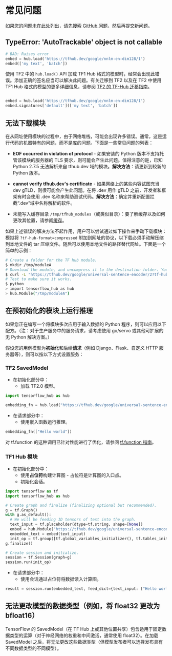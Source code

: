 # 常见问题

如果您的问题未在此处列出，请先搜索 [GitHub 问题](https://github.com/tensorflow/hub/issues)，然后再提交新问题。

## TypeError: 'AutoTrackable' object is not callable

```python
# BAD: Raises error
embed = hub.load('https://tfhub.dev/google/nnlm-en-dim128/1')
embed(['my text', 'batch'])
```

使用 TF2 中的 `hub.load()` API 加载 TF1 Hub 格式的模型时，经常会出现此错误。添加正确的签名应当可以解决此问题。有关迁移到 TF2 以及在 TF2 中使用 TF1 Hub 格式的模型的更多详细信息，请参阅 [TF2 的 TF-Hub 迁移指南](migration_tf2.md)。

```python

embed = hub.load('https://tfhub.dev/google/nnlm-en-dim128/1')
embed.signatures['default'](['my text', 'batch'])
```

## 无法下载模块

在从网址使用模块的过程中，由于网络堆栈，可能会出现许多错误。通常，这是运行代码的机器特有的问题，而不是库的问题。下面是一些常见问题的列表：

- **EOF occurred in violation of protocol** - 如果安装的 Python 版本不支持托管该模块的服务器的 TLS 要求，则可能会产生此问题。值得注意的是，已知 Python 2.7.5 无法解析来自 tfhub.dev 域的模块。**解决方法**：请更新到较新的 Python 版本。

- **cannot verify tfhub.dev's certificate** - 如果网络上的某些内容试图充当 dev gTLD，则很可能会产生此问题。在将 .dev 用作 gTLD 之前，开发者和框架有时会使用 .dev 名称来帮助测试代码。**解决方法**：确定并重新配置拦截“.dev”域中名称解析的软件。

- 未能写入缓存目录 `/tmp/tfhub_modules`（或类似目录）：要了解缓存以及如何更改其位置，请参阅[缓存](caching.md)。

如果上述错误的解决方法不起作用，用户可以尝试通过如下操作来手动下载模块：模拟将 `?tf-hub-format=compressed` 附加到网址的协议，以下载必须手动解压缩到本地文件的 tar 压缩文件。随后可以使用本地文件的路径替代网址。下面是一个简单的示例：

```bash
# Create a folder for the TF hub module.
$ mkdir /tmp/moduleA
# Download the module, and uncompress it to the destination folder. You might want to do this manually.
$ curl -L "https://tfhub.dev/google/universal-sentence-encoder/2?tf-hub-format=compressed" | tar -zxvC /tmp/moduleA
# Test to make sure it works.
$ python
> import tensorflow_hub as hub
> hub.Module("/tmp/moduleA")
```

## 在预初始化的模块上运行推理

如果您正在编写一个将模块多次应用于输入数据的 Python 程序，则可以应用以下配方。（注：对于生产服务中的服务请求，请考虑使用 go/servo 或其他可扩展的无 Python 解决方案。）

假设您的用例模型为**初始化**和后续**请求**（例如 Django、Flask、自定义 HTTP 服务器等），则可以按以下方式设置服务：

### TF2 SavedModel

- 在初始化部分中：
    - 加载 TF2.0 模型。

```python
import tensorflow_hub as hub

embedding_fn = hub.load("https://tfhub.dev/google/universal-sentence-encoder/4")
```

- 在请求部分中：
    - 使用嵌入函数运行推理。

```python
embedding_fn(["Hello world"])
```

对 tf.function 的这种调用已针对性能进行了优化，请参阅 [tf.function 指南](https://www.tensorflow.org/guide/function)。

### TF1 Hub 模块

- 在初始化部分中：
    - 使用**占位符**构建计算图 - 占位符是计算图的入口点。
    - 初始化会话。

```python
import tensorflow as tf
import tensorflow_hub as hub

# Create graph and finalize (finalizing optional but recommended).
g = tf.Graph()
with g.as_default():
  # We will be feeding 1D tensors of text into the graph.
  text_input = tf.placeholder(dtype=tf.string, shape=[None])
  embed = hub.Module("https://tfhub.dev/google/universal-sentence-encoder/2")
  embedded_text = embed(text_input)
  init_op = tf.group([tf.global_variables_initializer(), tf.tables_initializer()])
g.finalize()

# Create session and initialize.
session = tf.Session(graph=g)
session.run(init_op)
```

- 在请求部分中：
    - 使用会话通过占位符将数据馈入计算图。

```python
result = session.run(embedded_text, feed_dict={text_input: ["Hello world"]})
```

## 无法更改模型的数据类型（例如，将 float32 更改为 bfloat16）

TensorFlow 的 SavedModel（在 TF Hub 上或其他位置共享）包含适用于固定数据类型的运算（对于神经网络的权重和中间激活，通常使用 float32）。在加载 SavedModel 之后，将无法更改这些数据类型（但模型发布者可以选择发布具有不同数据类型的不同模型）。

